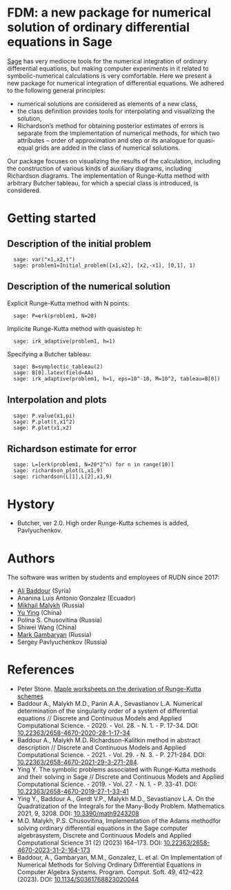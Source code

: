 # FDM: a new package for numerical solution of ordinary differential equations in Sage

[Sage](https://www.sagemath.org/) has very mediocre tools for the numerical integration of ordinary 
differential equations, but making computer experiments in it related to symbolic-numerical
calculations is very comfortable. Here we present a new package for numerical integration
of differential equations. We adhered to the following general principles: 
* numerical solutions are considered as elements of a new class, 
* the class definition provides tools for interpolating and visualizing the solution, 
* Richardson’s method for obtaining posterior estimates of errors is separate from the implementation of numerical methods, for which
two attributes – order of approximation and step or its analogue for quasi-equal grids are added in the class of numerical solutions. 

Our package focuses on visualizing the results of the calculation, including the construction of various kinds of auxiliary diagrams, including Richardson
diagrams. The implementation of Runge-Kutta method with arbitrary Butcher tableau,
for which a special class is introduced, is considered.

# Getting started
## Description of the initial problem
```
  sage: var("x1,x2,t")
  sage: problem1=Initial_problem([x1,x2], [x2,-x1], [0,1], 1)
```
## Description of the numerical solution
Explicit Runge-Kutta method with N points:
```
  sage: P=erk(problem1, N=20)
```
Implicite Runge-Kutta method with quasistep h:
```
  sage: irk_adaptive(problem1, h=1)
```
Specifying a Butcher tableau:
```
  sage: B=symplectic_tableau(2)
  sage: B[0].latex(field=AA)
  sage: irk_adaptive(problem1, h=1, eps=10^-10, M=10^2, tableau=B[0])
```
## Interpolation and plots
```
  sage: P.value(x1,pi) 
  sage: P.plot(t,x1^2)
  sage: P.plot(x1,x2)
```
## Richardson estimate for error
```
  sage: L=[erk(problem1, N=20*2^n) for n in range(10)]
  sage: richardson_plot(L,x1,9)
  sage: richardson(L[1],L[2],x1,9)
```
# Hystory
* Butcher, ver 2.0. High order Runge-Kutta schemes is added, Pavlyuchenkov.

# Authors 
The software was written by students and employees of RUDN since 2017:
* [Ali Baddour](https://orcid.org/0000-0001-8950-1781) (Syria)
* Ananina Luis Antonio Gonzalez (Ecuador)
* [Mikhail Malykh](https://orcid.org/0000-0001-6541-6603) (Russia)
* [Yu Ying](https://orcid.org/0000-0002-4105-2566) (China)
* Polina S. Chusovitina (Russia)
* Shiwei Wang (China)
* [Mark Gambaryan](https://orcid.org/0000-0002-4650-4648) (Russia)
* Sergey Pavlyuchenkov (Russia)

# References
* Peter Stone. [Maple worksheets on the derivation of Runge-Kutta schemes](http://www.peterstone.name/Maplepgs/RKcoeff.html)
* Baddour A., Malykh M.D., Panin A.A., Sevastianov L.A. Numerical determination of the singularity order of a system of differential equations // Discrete and Continuous Models and Applied Computational Science. - 2020. - Vol. 28. - N. 1. - P. 17-34. DOI: [10.22363/2658-4670-2020-28-1-17-34](https://doi.org/10.22363/2658-4670-2020-28-1-17-34)
* Baddour A., Malykh M.D. Richardson-Kalitkin method in abstract description // Discrete and Continuous Models and Applied Computational Science. - 2021. - Vol. 29. - N. 3. - P. 271-284. DOI: [10.22363/2658-4670-2021-29-3-271-284](https://doi.org/10.22363/2658-4670-2021-29-3-271-284).
* Ying Y. The symbolic problems associated with Runge-Kutta methods and their solving in Sage // Discrete and Continuous Models and Applied Computational Science. - 2019. - Vol. 27. - N. 1. - P. 33-41. DOI: [10.22363/2658-4670-2019-27-1-33-41](https://doi.org/10.22363/2658-4670-2019-27-1-33-41)
* Ying Y., Baddour A., Gerdt V.P., Malykh M.D., Sevastianov L.A. On the Quadratization of the Integrals for the Many-Body Problem. Mathematics 2021, 9, 3208. DOI: [10.3390/math9243208](https://doi.org/10.3390/math9243208)
* M.D. Malykh, P.S. Chusovitina, Implementation of the Adams methodfor solving ordinary differential equations in the Sage computer algebrasystem, Discrete and Continuous Models and Applied Computational Science 31 (2) (2023) 164–173. DOI: [10.22363/2658-4670-2023-31-2-164-173](https://doi.org/10.22363/2658-4670-2023-31-2-164-173)
* Baddour, A., Gambaryan, M.M., Gonzalez, L. et al. On Implementation of Numerical Methods for Solving Ordinary Differential Equations in Computer Algebra Systems. Program. Comput. Soft. 49, 412–422 (2023). DOI: [10.1134/S0361768823020044](https://doi.org/10.1134/S0361768823020044)
